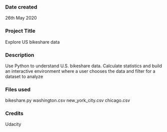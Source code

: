 ### Date created
26th May 2020

### Project Title
Explore US bikeshare data

### Description
Use Python to understand U.S. bikeshare data. Calculate statistics and build an interactive environment where a user chooses the data and filter for a dataset to analyze

### Files used
bikeshare.py washington.csv new_york_city.csv chicago.csv

### Credits
Udacity

